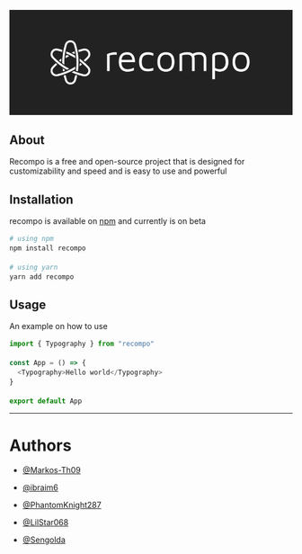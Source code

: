 ![recompo logo](https://raw.githubusercontent.com/recompo/recompo/main/public/images/banner-dark.png)

## About

Recompo is a free and open-source project that is designed for customizability and speed and is easy to use and powerful

## Installation

recompo is available on [npm](https://npmjs.com) and currently is on beta

```bash
# using npm
npm install recompo

# using yarn
yarn add recompo
```

## Usage

An example on how to use

```js
import { Typography } from "recompo"

const App = () => {
  <Typography>Hello world</Typography>
}

export default App
```

---

# Authors

- [@Markos-Th09](https://github.com/Markos-Th09)

- [@ibraim6](https://github.com/ibraim6)

- [@PhantomKnight287](https://github.com/PhantomKnight287)

- [@LilStar068](https://github.com/LilStar068)

- [@Sengolda](https://github.com/Sengolda)
